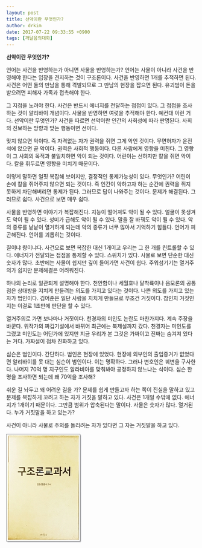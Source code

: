 ```yaml
---
layout: post
title: 선악이란 무엇인가?
author: drkim
date: 2017-07-22 09:33:55 +0900
tags: [깨달음의대화]
---
```



**선악이란 무엇인가?**

  


언어는 사건을 반영하는가 아니면 사물을 반영하는가? 언어는 사물이 아니라 사건을 반영해야 한다는 입장을 견지하는 것이 구조론이다. 사건을 반영하면 1개를 추적하면 된다. 사건은 어떤 둘의 만남을 통해 격발되므로 그 만남의 현장을 잡으면 된다. 유괴범이 돈을 받으려면 피해자 가족과 접촉해야 한다. 

  


그 지점을 노려야 한다. 사건은 반드시 에너지를 전달하는 접점이 있다. 그 접점을 조사하는 것이 알리바이 개념이다. 사물을 반영하면 여럿을 추적해야 한다. 예컨대 이런 거다. 선악이란 무엇인가? 사건을 따르면 선악이란 인간의 사회성에 따라 판명된다. 사회의 진보하는 방향과 맞는 행동이면 선이다. 

  


맞지 않으면 악이다. 즉 자격없는 자가 권력을 쥐면 그게 악인 것이다. 무면허자가 운전석에 앉으면 곧 악이다. 권력은 사회적 행동이다. 다른 사람에게 영향을 미친다. 그 영향이 그 사회의 목적과 불일치하면 악이 되는 것이다. 어린이는 선하지만 칼을 쥐면 악이다. 칼을 휘두르면 영향을 미치기 때문이다.

  


이렇게 말하면 얼핏 복잡해 보이지만, 결정적인 통제가능성이 있다. 무엇인가? 어린이 손에 칼을 쥐어주지 않으면 되는 것이다. 즉 인간이 악하고자 하는 순간에 권력을 쥐지 못하게 차단해버리면 통제가 된다. 그러므로 답이 나와주는 것이다. 문제가 해결된다. 그러므로 쉽다. 사건으로 보면 매우 쉽다.

  


사물을 반영하면 이야기가 복잡해진다. 지능이 떨어져도 악이 될 수 있다. 얼굴이 못생겨도 악이 될 수 있다. 성미가 급해도 악이 될 수 있다. 말을 잘 바꿔도 악이 될 수 있다. 악의 종류를 낱낱이 열거하게 되는데 악의 종류가 너무 많아서 기억하기 힘들다. 언어가 피곤해진다. 언어를 괴롭히는 것이다. 

  


질이냐 량이냐다. 사건으로 보면 복잡한 대신 1개이고 우리는 그 한 개를 컨트롤할 수 있다. 에너지가 전달되는 접점을 통제할 수 있다. 스위치가 있다. 사물로 보면 단순한 대신 숫자가 많다. 초반에는 사물이 쉽지만 깊이 들어가면 사건이 쉽다. 주워섬기기는 열거주의가 쉽지만 문제해결은 어려워진다. 

  


하나의 논리로 일관되게 설명해야 한다. 천안함이나 세월호나 달착륙이나 음모론의 공통점은 상대방을 지치게 만들려는 의도를 가지고 있다는 것이다. 나쁜 의도를 가지고 있는 자가 범인이다. 김어준은 일단 사람을 지치게 만들므로 무조건 거짓이다. 참인지 거짓인지는 이걸로 1초만에 판단을 할 수 있다. 

  


열거주의로 가면 보나마나 거짓이다. 천경자의 미인도 논란도 마찬가지다. 계속 주장을 바꾼다. 위작가의 짜깁기설에서 바뀌어 최근에는 복제설까지 갔다. 천경자는 미인도를 그렸고 미인도는 어딘가에 있지만 지금 우리가 본 그것은 가짜이고 진짜는 숨겨져 있다는 거다. 가짜설이 점차 진화하고 있다. 

  


심슨은 범인이다. 간단하다. 범인은 현장에 있었다. 현장에 외부인의 출입증거가 없었다면 알리바이를 못 대는 심슨이 범인이다. 이는 명확하다. 그러나 변호인은 궤변을 구사한다. 나머지 70억 명 지구인도 알라비아를 맞춰봐야 공정하지 않느냐는 식이다. 심슨 한 명을 조사하면 되는데 왜 70억을 조사해? 

  


쉬운 길 놔두고 왜 어려운 길을 가? 문제를 쉽게 만들고자 하는 쪽이 진실을 말하고 있고 문제를 복잡하게 꼬려고 하는 자가 거짓을 말하고 있다. 사건은 1개일 수밖에 없다. 에너지가 1개이기 때문이다. 그만큼 범위가 압축된다는 말이다. 사물은 숫자가 많다. 열거된다. 누가 거짓말을 하고 있는가? 

  


사건이 아니라 사물로 주의를 돌리려는 자가 있다면 그 자는 거짓말을 하고 있다. 

  



![](/files/attach/images/198/780/867/0.jpg)